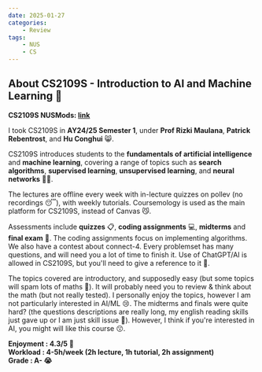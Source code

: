 ```yaml
---
date: 2025-01-27
categories:
    - Review
tags:
    - NUS
    - CS
---
```


## About CS2109S - Introduction to AI and Machine Learning 🤖  

**CS2109S NUSMods: [link](https://nusmods.com/courses/CS2109S/introduction-to-ai-and-machine-learning)**  

I took CS2109S in **AY24/25 Semester 1**, under **Prof Rizki Maulana**, **Patrick Rebentrost**, and **Hu Conghui** 😸.  

CS2109S introduces students to the **fundamentals of artificial intelligence** and **machine learning**, covering a range of topics such as **search algorithms**, **supervised learning**, **unsupervised learning**, and **neural networks** 😵‍💫.

The lectures are offline every week with in-lecture quizzes on pollev (no recordings 😴), with weekly tutorials. Coursemology is used as the main platform for CS2109S, instead of Canvas 😼.

Assessments include **quizzes** 📋, **coding assignments** 💻, **midterms** and **final exam** 📝. The coding assignments focus on implementing algorithms. We also have a contest about connect-4. Every problemset has many questions, and will need you a lot of time to finish it. Use of ChatGPT/AI is allowed in CS2109S, but you'll need to give a reference to it 🫠.

The topics covered are introductory, and supposedly easy (but some topics will spam lots of maths 🫡). It will probably need you to review & think about the math (but not really tested). I personally enjoy the topics, however I am not particularly interested in AI/ML 😢. The midterms and finals were quite hard? (the questions descriptions are really long, my english reading skills just gave up or I am just skill issue 🤡). However, I think if you're interested in AI, you might will like this course 😗.

**Enjoyment : 4.3/5 🩷**</br>
**Workload : 4-5h/week (2h lecture, 1h tutorial, 2h assignment)**</br>
**Grade : A- 😭**</br>

